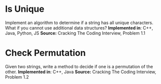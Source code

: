 # Is Unique
Implement an algorithm to determine if a string has all unique characters. What if you
cannot use additional data structures?
**Implemented in**: C++, Java, Python, JS
**Source:** Cracking The Coding Interview, Problem 1.1

# Check Permutation
Given two strings, write a method to decide if one is a permutation of the
other.
**Implemented in**: C++, Java
**Source:** Cracking The Coding Interview, Problem 1.2
